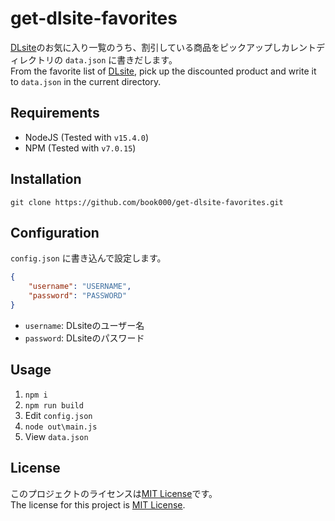# get-dlsite-favorites

[DLsite](https://www.dlsite.com/)のお気に入り一覧のうち、割引している商品をピックアップしカレントディレクトリの `data.json` に書きだします。  
From the favorite list of [DLsite](https://www.dlsite.com/), pick up the discounted product and write it to `data.json` in the current directory.

## Requirements

- NodeJS (Tested with `v15.4.0`)
- NPM (Tested with `v7.0.15`)

## Installation

`git clone https://github.com/book000/get-dlsite-favorites.git`

## Configuration

`config.json` に書き込んで設定します。

```json
{
    "username": "USERNAME",
    "password": "PASSWORD"
}
```

- `username`: DLsiteのユーザー名
- `password`: DLsiteのパスワード

## Usage

1. `npm i`
2. `npm run build`
3. Edit `config.json`
4. `node out\main.js`
5. View `data.json`

## License

このプロジェクトのライセンスは[MIT License](LICENSE)です。  
The license for this project is [MIT License](LICENSE).
